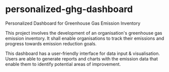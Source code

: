 # personalized-ghg-dashboard
 Personalized Dashboard for Greenhouse Gas Emission Inventory

 This project involves the development of an organisation's greenhouse gas emission inventory. It shall enable organisations to track their emissions and progress towards emission reduction goals.

 This dashboard has a user-friendly interface for data input & visualisation. Users are able to generate reports and charts with the emission data that enable them to identify potential areas of improvement.
